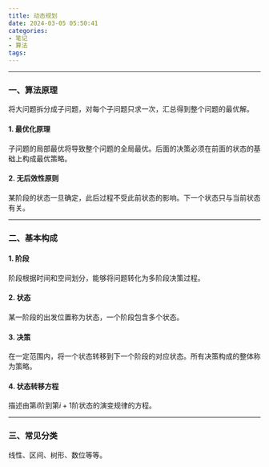 ```yaml
---
title: 动态规划
date: 2024-03-05 05:50:41
categories: 
- 笔记
- 算法
tags: 
---
```


---
### 一、算法原理
将大问题拆分成子问题，对每个子问题只求一次，汇总得到整个问题的最优解。
#### 1. 最优化原理
子问题的局部最优将导致整个问题的全局最优。后面的决策必须在前面的状态的基础上构成最优策略。
#### 2. 无后效性原则
某阶段的状态一旦确定，此后过程不受此前状态的影响。下一个状态只与当前状态有关。

---
### 二、基本构成
#### 1. 阶段
阶段根据时间和空间划分，能够将问题转化为多阶段决策过程。
#### 2. 状态
某一阶段的出发位置称为状态，一个阶段包含多个状态。
#### 3. 决策
在一定范围内，将一个状态转移到下一个阶段的对应状态。所有决策构成的整体称为策略。
#### 4. 状态转移方程
描述由第$i$阶到第$i+1$阶状态的演变规律的方程。

---
### 三、常见分类
线性、区间、树形、数位等等。

